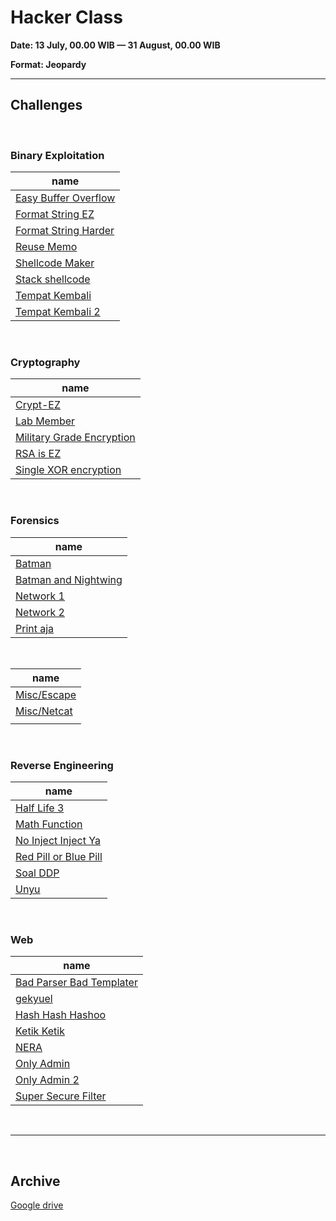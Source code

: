 # Hacker Class 

**Date: 13 July, 00.00 WIB — 31 August, 00.00 WIB**

**Format: Jeopardy**

---

## Challenges

<br>

### Binary Exploitation
| name |
|-------|
| <a href="Binary Exploitation/Easy Buffer Overflow"> Easy Buffer Overflow </a>| 
| <a href="Binary Exploitation/Format String EZ"> Format String EZ </a>|
| <a href="Binary Exploitation/Format String Harder"> Format String Harder </a>|
| <a href="Binary Exploitation/Reuse Memo"> Reuse Memo </a>|
| <a href="Binary Exploitation/Shellcode Maker"> Shellcode Maker </a>|
| <a href="Binary Exploitation/Stack shellcode"> Stack shellcode </a>|
| <a href="Binary Exploitation/Tempat Kembali"> Tempat Kembali </a>|
| <a href="Binary Exploitation/Tempat Kembali 2"> Tempat Kembali 2</a>|

<br>

### Cryptography
| name |
|-------|
| <a href="Cryptography/Crypt-EZ"> Crypt-EZ </a> |
| <a href="Cryptography/Lab Member"> Lab Member </a> |
| <a href="Cryptography/Military Grade Encryption"> Military Grade Encryption </a> |
| <a href="Cryptography/RSA is EZ"> RSA is EZ </a> |
| <a href="Cryptography/Single XOR encryption"> Single XOR encryption </a> |

<br>

### Forensics
| name |
|-------|
| [Batman](Forensics/Batman/) |
| <a href="Forensics/Batman and Nightwing"> Batman and Nightwing </a>|
| <a href="Forensics/Network 1"> Network 1 </a>|
| <a href="Forensics/Network 2"> Network 2 </a>|
| <a href="Forensics/Print aja"> Print aja </a>|

<br>

| name |
|-------|
| [Misc/Escape](Escape)|
| [Misc/Netcat](Netcat)|
| <a href="Misc/Penjara Python"></a>|

<br>

### Reverse Engineering
| name |
|-------|
| <a href="Reverse Engineering/Half Life 3"> Half Life 3 </a> |
| <a href="Reverse Engineering/Math Function"> Math Function </a> |
| <a href="Reverse Engineering/No Inject Inject Ya"> No Inject Inject Ya</a> |
| <a href="Reverse Engineering/Red Pill or Blue Pill"> Red Pill or Blue Pill </a> |
| <a href="Reverse Engineering/Soal DDP"> Soal DDP </a> |
| <a href="Reverse Engineering/Unyu"> Unyu </a> |

<br>

### Web
| name |
|-------|
| <a href="Web/Bad Parser Bad Templater"> Bad Parser Bad Templater </a> |
| <a href="Web/gekyuel"> gekyuel </a> |
| <a href="Web/Hash Hash Hashoo"> Hash Hash Hashoo </a> |
| <a href="Web/Ketik Ketik"> Ketik Ketik </a> |
| <a href="Web/NERA"> NERA </a> |
| <a href="Web/Only Admin"> Only Admin </a> |
| <a href="Web/Only Admin 2"> Only Admin 2 </a> |
| <a href="Web/Super Secure Filter"> Super Secure Filter </a> |

<br>

---

<br>

## Archive

[Google drive](https://s.id/HackerclassCOMPFEST12)

